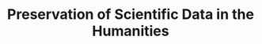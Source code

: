 ---
abstract: null
creators:
- van Horik, René
date: null
document_url: https://services.phaidra.univie.ac.at/api/object/o:295003/download
grand_parent: iPRES
institutions: []
keywords:
- beijing
landing_page_url: https://phaidra.univie.ac.at/o:295003
language: eng
layout: publication
license: CC BY-SA 3.0 AT
notes_url: null
parent: iPRES 2004
presentation_url: null
publication_type: presentation
size: 941403
source_name: iPRES
title: Preservation of Scientific Data in the Humanities
year: 2004
---